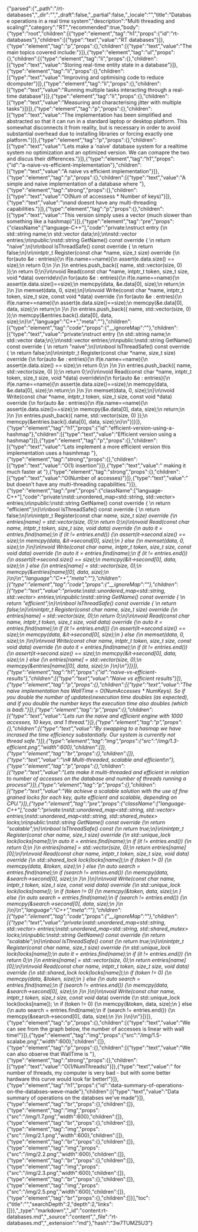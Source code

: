 {"parsed":{"_path":"/rt-databases","_dir":"","_draft":false,"_partial":false,"_locale":"","title":"Database operations in a real time system","description":"Multi threading and scaling!","category":"RT","recommended":true,"body":{"type":"root","children":[{"type":"element","tag":"h1","props":{"id":"rt-databases"},"children":[{"type":"text","value":"RT databases"}]},{"type":"element","tag":"p","props":{},"children":[{"type":"text","value":"The main topics covered include:"}]},{"type":"element","tag":"ul","props":{},"children":[{"type":"element","tag":"li","props":{},"children":[{"type":"text","value":"Storing real-time entity state in a database"}]},{"type":"element","tag":"li","props":{},"children":[{"type":"text","value":"Improving and optimising code to reduce dcomputer"}]},{"type":"element","tag":"li","props":{},"children":[{"type":"text","value":"Running multiple tasks interacting through a real-time database"}]},{"type":"element","tag":"li","props":{},"children":[{"type":"text","value":"Measuring and characterising jitter with multiple tasks"}]}]},{"type":"element","tag":"p","props":{},"children":[{"type":"text","value":"The implementation has been simplified and abstracted so that it can run in a standard laptop or desktop platform. This somewhat disconnects it from reality, but is necessary in order to avoid substantial overhead due to installing libraries or forcing exactly one platform."}]},{"type":"element","tag":"p","props":{},"children":[{"type":"text","value":"Lets make a 'naive' database system for a realtime system no optimization and an optimized version. We can comapre the two and discus their differences."}]},{"type":"element","tag":"h1","props":{"id":"a-naive-vs-efficient-implementation"},"children":[{"type":"text","value":"A naive vs efficient implementation"}]},{"type":"element","tag":"p","props":{},"children":[{"type":"text","value":"A simple and naive implementation of a database where "},{"type":"element","tag":"strong","props":{},"children":[{"type":"text","value":"O(Num of accessess * Number of keys)"}]},{"type":"text","value":"\nand doesnt have any multi-threading capabilities."}]},{"type":"element","tag":"p","props":{},"children":[{"type":"text","value":"This version simply uses a vector (much slower than something like a hashmap)"}]},{"type":"element","tag":"pre","props":{"className":["language-C++"],"code":"private:\nstruct entry {\n    std::string name;\n    std::vector<char> data;\n};\n\nstd::vector<entry> entries;\n\npublic:\nstd::string GetName() const override { \n    return \"naive\";\n}\n\nbool IsThreadSafe() const override { \n    return false;\n}\n\nintptr_t Register(const char *name, size_t size) override {\n    for(auto &e : entries){\n        if(e.name==name){\n            assert(e.data.size() == size);\n            return 0;\n        }\n    }\n    entries.push_back({ name, std::vector<char>(size, 0) });\n    return 0;\n}\n\nvoid Read(const char *name, intptr_t token, size_t size, void *data) override\n{\n    for(auto &e : entries){\n        if(e.name==name){\n            assert(e.data.size()==size);\n            memcpy(data, &e.data[0], size);\n            return;\n        }\n    }\n    memset(data, 0, size);\n}\n\nvoid Write(const char *name, intptr_t token, size_t size, const void *data) override {\n    for(auto &e : entries){\n        if(e.name==name){\n            assert(e.data.size()==size);\n            memcpy(&e.data[0], data, size);\n            return;\n        }\n    }\n    entries.push_back({ name, std::vector<char>(size, 0) });\n    memcpy(&entries.back().data[0], data, size);\n}\n","language":"C++","meta":""},"children":[{"type":"element","tag":"code","props":{"__ignoreMap":""},"children":[{"type":"text","value":"private:\nstruct entry {\n    std::string name;\n    std::vector<char> data;\n};\n\nstd::vector<entry> entries;\n\npublic:\nstd::string GetName() const override { \n    return \"naive\";\n}\n\nbool IsThreadSafe() const override { \n    return false;\n}\n\nintptr_t Register(const char *name, size_t size) override {\n    for(auto &e : entries){\n        if(e.name==name){\n            assert(e.data.size() == size);\n            return 0;\n        }\n    }\n    entries.push_back({ name, std::vector<char>(size, 0) });\n    return 0;\n}\n\nvoid Read(const char *name, intptr_t token, size_t size, void *data) override\n{\n    for(auto &e : entries){\n        if(e.name==name){\n            assert(e.data.size()==size);\n            memcpy(data, &e.data[0], size);\n            return;\n        }\n    }\n    memset(data, 0, size);\n}\n\nvoid Write(const char *name, intptr_t token, size_t size, const void *data) override {\n    for(auto &e : entries){\n        if(e.name==name){\n            assert(e.data.size()==size);\n            memcpy(&e.data[0], data, size);\n            return;\n        }\n    }\n    entries.push_back({ name, std::vector<char>(size, 0) });\n    memcpy(&entries.back().data[0], data, size);\n}\n"}]}]},{"type":"element","tag":"h1","props":{"id":"efficient-version-using-a-hashmap"},"children":[{"type":"text","value":"Efficient version using a hashmap"}]},{"type":"element","tag":"p","props":{},"children":[{"type":"text","value":"Lets implement a more efficient version this implementation uses a hasmhmap "},{"type":"element","tag":"strong","props":{},"children":[{"type":"text","value":"O(1) insertion"}]},{"type":"text","value":" making it much faster at "},{"type":"element","tag":"strong","props":{},"children":[{"type":"text","value":"O(Number of accesses)"}]},{"type":"text","value":" but doesn't have any multi-threading capabilities."}]},{"type":"element","tag":"pre","props":{"className":["language-C++"],"code":"private:\nstd::unordered_map<std::string, std::vector<char>> entries;\n\npublic:\nstd::string GetName() const override { \n    return \"efficient\";\n}\n\nbool IsThreadSafe() const override { \n    return false;\n}\n\nintptr_t Register(const char *name, size_t size) override {\n    entries[name] = std::vector<char>(size, 0);\n    return 0;\n}\n\nvoid Read(const char *name, intptr_t token, size_t size, void *data) override {\n    auto it = entries.find(name);\n    if (it != entries.end()) {\n        assert(it->second.size() == size);\n        memcpy(data, &it->second[0], size);\n    } else {\n        memset(data, 0, size);\n    }\n}\n\nvoid Write(const char *name, intptr_t token, size_t size, const void *data) override {\n    auto it = entries.find(name);\n    if (it != entries.end()) {\n        assert(it->second.size() == size);\n        memcpy(&it->second[0], data, size);\n    } else {\n        entries[name] = std::vector<char>(size, 0);\n        memcpy(&entries[name][0], data, size);\n    }\n}\n","language":"C++","meta":""},"children":[{"type":"element","tag":"code","props":{"__ignoreMap":""},"children":[{"type":"text","value":"private:\nstd::unordered_map<std::string, std::vector<char>> entries;\n\npublic:\nstd::string GetName() const override { \n    return \"efficient\";\n}\n\nbool IsThreadSafe() const override { \n    return false;\n}\n\nintptr_t Register(const char *name, size_t size) override {\n    entries[name] = std::vector<char>(size, 0);\n    return 0;\n}\n\nvoid Read(const char *name, intptr_t token, size_t size, void *data) override {\n    auto it = entries.find(name);\n    if (it != entries.end()) {\n        assert(it->second.size() == size);\n        memcpy(data, &it->second[0], size);\n    } else {\n        memset(data, 0, size);\n    }\n}\n\nvoid Write(const char *name, intptr_t token, size_t size, const void *data) override {\n    auto it = entries.find(name);\n    if (it != entries.end()) {\n        assert(it->second.size() == size);\n        memcpy(&it->second[0], data, size);\n    } else {\n        entries[name] = std::vector<char>(size, 0);\n        memcpy(&entries[name][0], data, size);\n    }\n}\n"}]}]},{"type":"element","tag":"h1","props":{"id":"naive-vs-efficient-results"},"children":[{"type":"text","value":"Naive vs efficient results"}]},{"type":"element","tag":"p","props":{},"children":[{"type":"text","value":"The naive implementation has WallTime = O(NumAccesses * NumKeys). So if you double the number of updates\nexecution time doubles (as expected), and if you double the number keys the execution time also doubles (which is bad)."}]},{"type":"element","tag":"p","props":{},"children":[{"type":"text","value":"Lets run the naive and efficient engine with 1000 accesses, 10 keys, and 1 thread."}]},{"type":"element","tag":"p","props":{},"children":[{"type":"text","value":"By swapping to a hasmap we have incrased the time efficiency substantially. Our system is currently not thread safe."}]},{"type":"element","tag":"img","props":{"src":"/img/1.3-efficient.png","width":600},"children":[]},{"type":"element","tag":"br","props":{},"children":[]},{"type":"text","value":"\n# Multi-threaded, scalable and efficient\n"},{"type":"element","tag":"p","props":{},"children":[{"type":"text","value":"Lets make it multi-threaded and efficient in relation to number of accesses on the database and number of threads running a process!"}]},{"type":"element","tag":"p","props":{},"children":[{"type":"text","value":"We achieve a scalable solution with the use of fine grained locks for each key, quite efficient and scalable, depending on CPU."}]},{"type":"element","tag":"pre","props":{"className":["language-C++"],"code":"private:\nstd::unordered_map<std::string, std::vector<char>> entries;\nstd::unordered_map<std::string, std::shared_mutex> locks;\n\npublic:\nstd::string GetName() const override {\n    return \"scalable\";\n}\n\nbool IsThreadSafe() const {\n    return true;\n}\n\nintptr_t Register(const char* name, size_t size) override {\n    std::unique_lock lock(locks[name]);\n    auto it = entries.find(name);\n    if (it != entries.end()) {\n        return 0;\n    }\n    entries[name] = std::vector<char>(size, 0);\n    return entries[name][0];\n}\n\nvoid Read(const char* name, intptr_t token, size_t size, void* data) override {\n    std::shared_lock lock(locks[name]);\n    if (token != 0) {\n        memcpy(data, &token, size);\n    } else {\n        auto search = entries.find(name);\n        if (search != entries.end()) {\n            memcpy(data, &search->second[0], size);\n        }\n    }\n}\n\nvoid Write(const char* name, intptr_t token, size_t size, const void* data) override {\n    std::unique_lock lock(locks[name]); \n    if (token != 0) {\n        memcpy(&token, data, size);\n    } else {\n        auto search = entries.find(name);\n        if (search != entries.end()) {\n            memcpy(&search->second[0], data, size);\n        }\n    }\n}\n","language":"C++","meta":""},"children":[{"type":"element","tag":"code","props":{"__ignoreMap":""},"children":[{"type":"text","value":"private:\nstd::unordered_map<std::string, std::vector<char>> entries;\nstd::unordered_map<std::string, std::shared_mutex> locks;\n\npublic:\nstd::string GetName() const override {\n    return \"scalable\";\n}\n\nbool IsThreadSafe() const {\n    return true;\n}\n\nintptr_t Register(const char* name, size_t size) override {\n    std::unique_lock lock(locks[name]);\n    auto it = entries.find(name);\n    if (it != entries.end()) {\n        return 0;\n    }\n    entries[name] = std::vector<char>(size, 0);\n    return entries[name][0];\n}\n\nvoid Read(const char* name, intptr_t token, size_t size, void* data) override {\n    std::shared_lock lock(locks[name]);\n    if (token != 0) {\n        memcpy(data, &token, size);\n    } else {\n        auto search = entries.find(name);\n        if (search != entries.end()) {\n            memcpy(data, &search->second[0], size);\n        }\n    }\n}\n\nvoid Write(const char* name, intptr_t token, size_t size, const void* data) override {\n    std::unique_lock lock(locks[name]); \n    if (token != 0) {\n        memcpy(&token, data, size);\n    } else {\n        auto search = entries.find(name);\n        if (search != entries.end()) {\n            memcpy(&search->second[0], data, size);\n        }\n    }\n}\n"}]}]},{"type":"element","tag":"p","props":{},"children":[{"type":"text","value":"We can see from the graph below, the number of accesses is linear with wall time!"}]},{"type":"element","tag":"img","props":{"src":"/img/1.5-scalabe.png","width":600},"children":[]},{"type":"element","tag":"p","props":{},"children":[{"type":"text","value":"We can also observe that WallTime is "},{"type":"element","tag":"strong","props":{},"children":[{"type":"text","value":"O(1/NumThreads)"}]},{"type":"text","value":" for number of threads, my computer is very bad - but with some better hardware this curve would look far better!"}]},{"type":"element","tag":"h1","props":{"id":"data-summary-of-operations-on-the-databses-weve-made"},"children":[{"type":"text","value":"Data summary of operations on the databses we've made"}]},{"type":"element","tag":"br","props":{},"children":[]},{"type":"element","tag":"img","props":{"src":"/img/1.7.png","width":600},"children":[]},{"type":"element","tag":"br","props":{},"children":[]},{"type":"element","tag":"img","props":{"src":"/img/2.1.png","width":600},"children":[]},{"type":"element","tag":"br","props":{},"children":[]},{"type":"element","tag":"img","props":{"src":"/img/2.2.png","width":600},"children":[]},{"type":"element","tag":"br","props":{},"children":[]},{"type":"element","tag":"img","props":{"src":"/img/2.3.png","width":600},"children":[]},{"type":"element","tag":"br","props":{},"children":[]},{"type":"element","tag":"img","props":{"src":"/img/2.5.png","width":600},"children":[]},{"type":"element","tag":"br","props":{},"children":[]}],"toc":{"title":"","searchDepth":2,"depth":2,"links":[]}},"_type":"markdown","_id":"content:rt-databases.md","_source":"content","_file":"rt-databases.md","_extension":"md"},"hash":"3w7TUMZ5U3"}